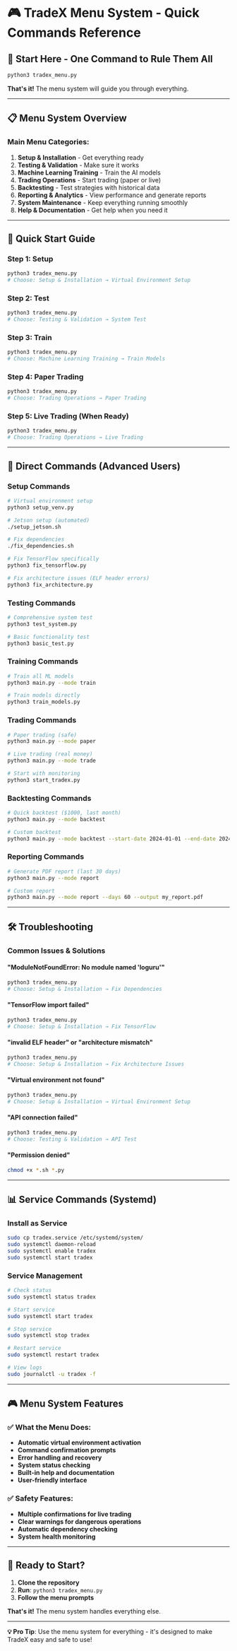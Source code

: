 # 🎮 TradeX Menu System - Quick Commands Reference

## 🚀 **Start Here - One Command to Rule Them All**

```bash
python3 tradex_menu.py
```

**That's it!** The menu system will guide you through everything.

---

## 📋 **Menu System Overview**

### **Main Menu Categories:**

1. **Setup & Installation** - Get everything ready
2. **Testing & Validation** - Make sure it works  
3. **Machine Learning Training** - Train the AI models
4. **Trading Operations** - Start trading (paper or live)
5. **Backtesting** - Test strategies with historical data
6. **Reporting & Analytics** - View performance and generate reports
7. **System Maintenance** - Keep everything running smoothly
8. **Help & Documentation** - Get help when you need it

---

## 🎯 **Quick Start Guide**

### **Step 1: Setup**
```bash
python3 tradex_menu.py
# Choose: Setup & Installation → Virtual Environment Setup
```

### **Step 2: Test**
```bash
python3 tradex_menu.py
# Choose: Testing & Validation → System Test
```

### **Step 3: Train**
```bash
python3 tradex_menu.py
# Choose: Machine Learning Training → Train Models
```

### **Step 4: Paper Trading**
```bash
python3 tradex_menu.py
# Choose: Trading Operations → Paper Trading
```

### **Step 5: Live Trading (When Ready)**
```bash
python3 tradex_menu.py
# Choose: Trading Operations → Live Trading
```

---

## 🔧 **Direct Commands (Advanced Users)**

### **Setup Commands**
```bash
# Virtual environment setup
python3 setup_venv.py

# Jetson setup (automated)
./setup_jetson.sh

# Fix dependencies
./fix_dependencies.sh

# Fix TensorFlow specifically
python3 fix_tensorflow.py

# Fix architecture issues (ELF header errors)
python3 fix_architecture.py
```

### **Testing Commands**
```bash
# Comprehensive system test
python3 test_system.py

# Basic functionality test
python3 basic_test.py
```

### **Training Commands**
```bash
# Train all ML models
python3 main.py --mode train

# Train models directly
python3 train_models.py
```

### **Trading Commands**
```bash
# Paper trading (safe)
python3 main.py --mode paper

# Live trading (real money)
python3 main.py --mode trade

# Start with monitoring
python3 start_tradex.py
```

### **Backtesting Commands**
```bash
# Quick backtest ($1000, last month)
python3 main.py --mode backtest

# Custom backtest
python3 main.py --mode backtest --start-date 2024-01-01 --end-date 2024-01-31 --initial-balance 1000
```

### **Reporting Commands**
```bash
# Generate PDF report (last 30 days)
python3 main.py --mode report

# Custom report
python3 main.py --mode report --days 60 --output my_report.pdf
```

---

## 🛠️ **Troubleshooting**

### **Common Issues & Solutions**

#### **"ModuleNotFoundError: No module named 'loguru'"**
```bash
python3 tradex_menu.py
# Choose: Setup & Installation → Fix Dependencies
```

#### **"TensorFlow import failed"**
```bash
python3 tradex_menu.py
# Choose: Setup & Installation → Fix TensorFlow
```

#### **"invalid ELF header" or "architecture mismatch"**
```bash
python3 tradex_menu.py
# Choose: Setup & Installation → Fix Architecture Issues
```

#### **"Virtual environment not found"**
```bash
python3 tradex_menu.py
# Choose: Setup & Installation → Virtual Environment Setup
```

#### **"API connection failed"**
```bash
python3 tradex_menu.py
# Choose: Testing & Validation → API Test
```

#### **"Permission denied"**
```bash
chmod +x *.sh *.py
```

---

## 📊 **Service Commands (Systemd)**

### **Install as Service**
```bash
sudo cp tradex.service /etc/systemd/system/
sudo systemctl daemon-reload
sudo systemctl enable tradex
sudo systemctl start tradex
```

### **Service Management**
```bash
# Check status
sudo systemctl status tradex

# Start service
sudo systemctl start tradex

# Stop service
sudo systemctl stop tradex

# Restart service
sudo systemctl restart tradex

# View logs
sudo journalctl -u tradex -f
```

---

## 🎮 **Menu System Features**

### **✅ What the Menu Does:**
- **Automatic virtual environment activation**
- **Command confirmation prompts**
- **Error handling and recovery**
- **System status checking**
- **Built-in help and documentation**
- **User-friendly interface**

### **✅ Safety Features:**
- **Multiple confirmations for live trading**
- **Clear warnings for dangerous operations**
- **Automatic dependency checking**
- **System health monitoring**

---

## 🎉 **Ready to Start?**

1. **Clone the repository**
2. **Run**: `python3 tradex_menu.py`
3. **Follow the menu prompts**

**That's it!** The menu system handles everything else.

---

**💡 Pro Tip**: Use the menu system for everything - it's designed to make TradeX easy and safe to use!
